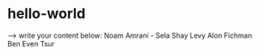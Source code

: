 # hello-world

--> write your content below:
Noam Amrani - Sela
Shay Levy
Alon Fichman
Ben Even Tsur
